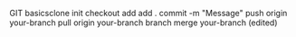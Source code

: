 GIT basicsclone
init
checkout
add
add .
commit -m "Message"
push origin your-branch
pull origin your-branch
branch
merge your-branch (edited) 